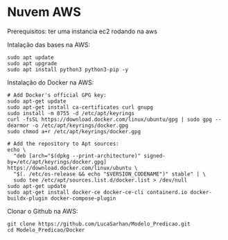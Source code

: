 # Nuvem AWS

Prerequisitos: ter uma instancia ec2 rodando na aws

Intalação das bases na AWS:
```
sudo apt update
sudo apt upgrade
sudo apt install python3 python3-pip -y
```

Instalação do Docker na AWS:
```
# Add Docker's official GPG key:
sudo apt-get update
sudo apt-get install ca-certificates curl gnupg
sudo install -m 0755 -d /etc/apt/keyrings
curl -fsSL https://download.docker.com/linux/ubuntu/gpg | sudo gpg --dearmor -o /etc/apt/keyrings/docker.gpg
sudo chmod a+r /etc/apt/keyrings/docker.gpg

# Add the repository to Apt sources:
echo \
  "deb [arch="$(dpkg --print-architecture)" signed-by=/etc/apt/keyrings/docker.gpg] https://download.docker.com/linux/ubuntu \
  "$(. /etc/os-release && echo "$VERSION_CODENAME")" stable" | \
  sudo tee /etc/apt/sources.list.d/docker.list > /dev/null
sudo apt-get update
sudo apt-get install docker-ce docker-ce-cli containerd.io docker-buildx-plugin docker-compose-plugin
```

Clonar o Github na AWS:
```
git clone https://github.com/LucaSarhan/Modelo_Predicao.git
cd Modelo_Predicao/Docker
```
